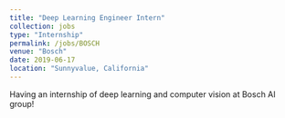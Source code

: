 ```yaml
---
title: "Deep Learning Engineer Intern"
collection: jobs
type: "Internship"
permalink: /jobs/BOSCH
venue: "Bosch"
date: 2019-06-17
location: "Sunnyvalue, California"
---
```


Having an internship of deep learning and computer vision at Bosch AI group!
